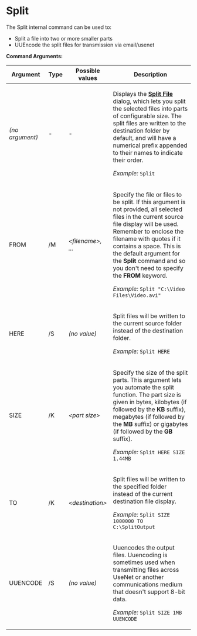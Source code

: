 # Split

The Split internal command can be used to:

- Split a file into two or more smaller parts
- UUEncode the split files for transmission via email/usenet

**Command Arguments:** 

<table>
<thead><tr><th>
Argument</th><th>
Type</th><th>
Possible values</th><th>
Description
</th></tr></thead><tbody><tr><td>

*(no argument)*</td><td>
-</td><td>
-</td><td>

Displays the **[Split File](/Manual/additional_functionality/splitting_files.md)** dialog, which lets you split the selected files into parts of configurable size. The split files are written to the destination folder by default, and will have a numerical prefix appended to their names to indicate their order.

*Example:* `Split`
</td></tr><tr><td>
FROM</td><td>
/M</td><td>

*\<filename\>, ...*</td><td>

Specify the file or files to be split. If this argument is not provided, all selected files in the current source file display will be used. Remember to enclose the filename with quotes if it contains a space. This is the default argument for the **Split** command and so you don't need to specify the **FROM** keyword.

*Example:* `Split "C:\Video Files\Video.avi"`
</td></tr><tr><td>
HERE</td><td>
/S</td><td>

*(no value)*</td><td>

Split files will be written to the current source folder instead of the destination folder.

*Example:* `Split HERE`
</td></tr><tr><td>
SIZE</td><td>
/K</td><td>

*\<part size\>*</td><td>

Specify the size of the split parts. This argument lets you automate the split function. The part size is given in bytes, kilobytes (if followed by the **KB** suffix), megabytes (if followed by the **MB** suffix) or gigabytes (if followed by the **GB** suffix).

*Example:* `Split HERE SIZE 1.44MB`
</td></tr><tr><td>
TO</td><td>
/K</td><td>

*\<destination\>*</td><td>

Split files will be written to the specified folder instead of the current destination file display.

*Example:* `Split SIZE 1000000 TO C:\SplitOutput`
</td></tr><tr><td>
UUENCODE</td><td>
/S</td><td>

*(no value)*</td><td>

Uuencodes the output files. Uuencoding is sometimes used when transmitting files across UseNet or another communications medium that doesn't support 8-bit data.

*Example:* `Split SIZE 1MB UUENCODE`
</td></tr></tbody>
</table>

